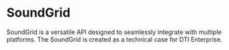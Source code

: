 # SoundGrid
SoundGrid is a versatile API designed to seamlessly integrate with multiple platforms. The SoundGrid is created as a technical case for DTI Enterprise.


